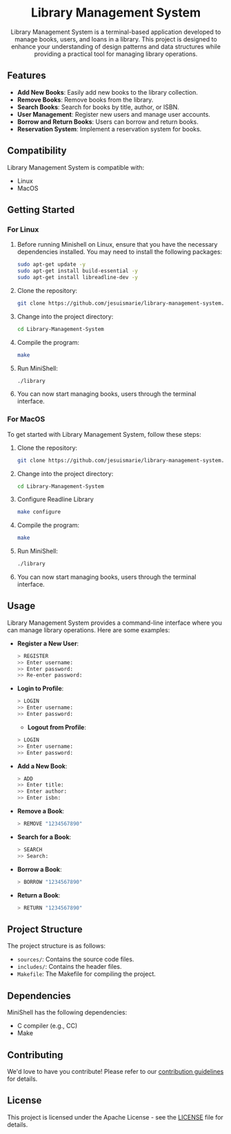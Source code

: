<h1 align='center'> Library Management System </h1>

<p align='center'>Library Management System is a terminal-based application developed to manage books, users, and loans in a library. This project is designed to enhance your understanding of design patterns and data structures while providing a practical tool for managing library operations. </p>

## Features

- **Add New Books**: Easily add new books to the library collection.
- **Remove Books**: Remove books from the library.
- **Search Books**: Search for books by title, author, or ISBN.
- **User Management**: Register new users and manage user accounts.
- **Borrow and Return Books**: Users can borrow and return books.
- **Reservation System**: Implement a reservation system for books.

## Compatibility

Library Management System is compatible with:
- Linux
- MacOS

## Getting Started

### For Linux

1. Before running Minishell on Linux, ensure that you have the necessary dependencies installed. You may need to install the following packages:

   ```bash
   sudo apt-get update -y
   sudo apt-get install build-essential -y
   sudo apt-get install libreadline-dev -y
   ```

2. Clone the repository:

   ```bash
   git clone https://github.com/jesuismarie/library-management-system.git
   ```

3. Change into the project directory:

   ```bash
   cd Library-Management-System
   ```

4. Compile the program:

   ```bash
   make
   ```

5. Run MiniShell:

   ```bash
   ./library
   ```

6. You can now start managing books, users through the terminal interface.

### For MacOS

To get started with Library Management System, follow these steps:

1. Clone the repository:

   ```bash
   git clone https://github.com/jesuismarie/library-management-system.git
   ```

2. Change into the project directory:

   ```bash
   cd Library-Management-System
   ```

3. Configure Readline Library

   ```bash
   make configure
   ```

4. Compile the program:

   ```bash
   make
   ```

5. Run MiniShell:

   ```bash
   ./library
   ```

6. You can now start managing books, users through the terminal interface.

## Usage

Library Management System provides a command-line interface where you can manage library operations. Here are some examples:

- **Register a New User**:

  ```sh
  > REGISTER
  >> Enter username:
  >> Enter password:
  >> Re-enter password:
  ```

- **Login to Profile**:

  ```sh
  > LOGIN
  >> Enter username:
  >> Enter password:
  ```

  - **Logout from Profile**:

  ```sh
  > LOGIN
  >> Enter username:
  >> Enter password:
  ```

- **Add a New Book**:

  ```sh
  > ADD
  >> Enter title:
  >> Enter author:
  >> Enter isbn:
  ```

- **Remove a Book**:

  ```sh
  > REMOVE "1234567890"
  ```

- **Search for a Book**:

  ```sh
  > SEARCH
  >> Search:
  ```

- **Borrow a Book**:

  ```sh
  > BORROW "1234567890"
  ```

- **Return a Book**:

  ```sh
  > RETURN "1234567890"
  ```

## Project Structure

The project structure is as follows:

- `sources/`: Contains the source code files.
- `includes/`: Contains the header files.
- `Makefile`: The Makefile for compiling the project.


## Dependencies

MiniShell has the following dependencies:

- C compiler (e.g., CC)
- Make

## Contributing

We'd love to have you contribute! Please refer to our [contribution guidelines](./CONTRIBUTING.md) for details.

## License

This project is licensed under the Apache License - see the [LICENSE](./LICENSE) file for details.
